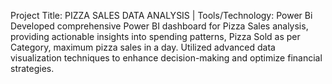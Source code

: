 Project Title: PIZZA SALES DATA ANALYSIS | Tools/Technology: Power Bi
Developed comprehensive Power BI dashboard for Pizza Sales analysis, providing actionable insights 
into spending patterns, Pizza Sold as per Category, maximum pizza sales in a day. 
Utilized advanced data visualization techniques to enhance decision-making and optimize financial 
strategies.
